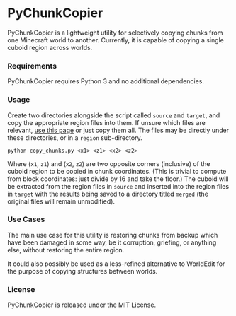 # PyChunkCopier

PyChunkCopier is a lightweight utility for selectively copying chunks from one Minecraft world to another. Currently,
it is capable of copying a single cuboid region across worlds.

### Requirements
PyChunkCopier requires Python 3 and no additional dependencies.

### Usage
Create two directories alongside the script called `source` and `target`, and copy the appropriate region files into
them. If unsure which files are relevant, [use this page](https://dinnerbone.com/minecraft/tools/coordinates/) or just
copy them all. The files may be directly under these directories, or in a `region` sub-directory.

```
python copy_chunks.py <x1> <z1> <x2> <z2>
```

Where (`x1`, `z1`) and (`x2`, `z2`) are two opposite corners (inclusive) of the cuboid region to be copied in chunk
coordinates. (This is trivial to compute from block coordinates: just divide by 16 and take the floor.) The cuboid will
be extracted from the region files in `source` and inserted into the region files in `target` with the results being
saved to a directory titled `merged` (the original files will remain unmodified).

### Use Cases
The main use case for this utility is restoring chunks from backup which have been damaged in some way, be it
corruption, griefing, or anything else, without restoring the entire region.

It could also possibly be used as a less-refined alternative to WorldEdit for the purpose of copying structures between
worlds.

### License
PyChunkCopier is released under the MIT License.
